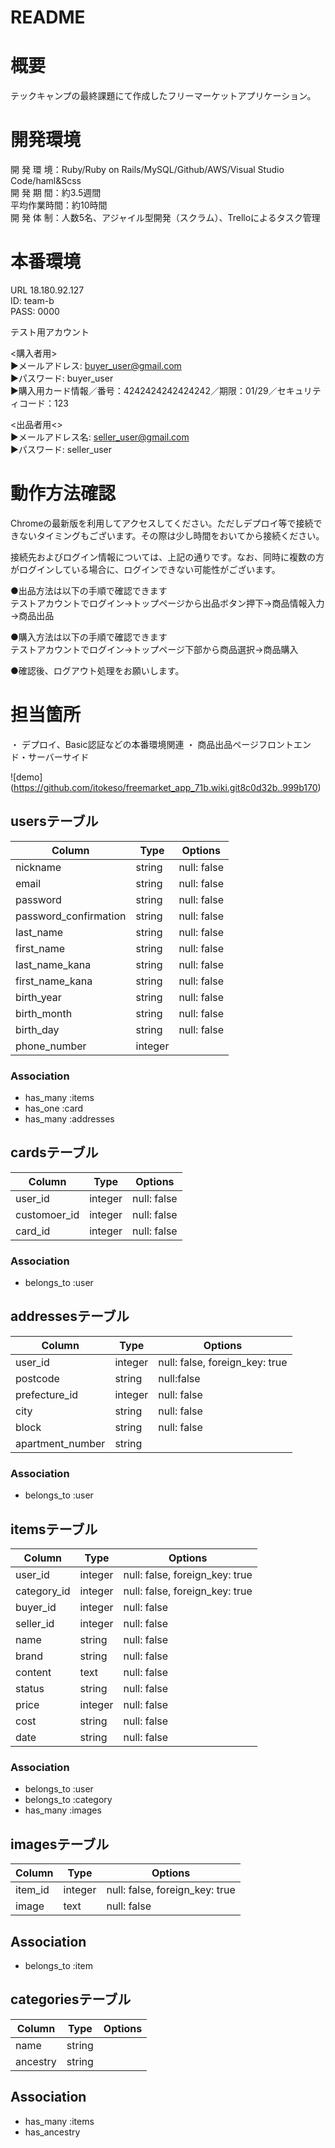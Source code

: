 # README

# 概要
テックキャンプの最終課題にて作成したフリーマーケットアプリケーション。

# 開発環境
開 発 環 境：Ruby/Ruby on Rails/MySQL/Github/AWS/Visual Studio Code/haml&Scss<br>
開 発 期 間：約3.5週間<br>
平均作業時間：約10時間<br>
開 発 体 制：人数5名、アジャイル型開発（スクラム）、Trelloによるタスク管理<br>

# 本番環境

URL 18.180.92.127 <br>
ID: team-b<br>
PASS: 0000<br>

テスト用アカウント<br>

<購入者用><br>
▶︎メールアドレス: buyer_user@gmail.com<br>
▶︎パスワード: buyer_user<br>
▶︎購入用カード情報／番号：4242424242424242／期限：01/29／セキュリティコード：123<br>

<出品者用<><br>
▶︎メールアドレス名: seller_user@gmail.com<br>
▶︎パスワード: seller_user<br>

# 動作方法確認

Chromeの最新版を利用してアクセスしてください。ただしデプロイ等で接続できないタイミングもございます。その際は少し時間をおいてから接続ください。<br>

接続先およびログイン情報については、上記の通りです。なお、同時に複数の方がログインしている場合に、ログインできない可能性がございます。<br>

●出品方法は以下の手順で確認できます<br>
テストアカウントでログイン→トップページから出品ボタン押下→商品情報入力→商品出品<br>

●購入方法は以下の手順で確認できます<br>
テストアカウントでログイン→トップページ下部から商品選択→商品購入<br>

●確認後、ログアウト処理をお願いします。<br>

# 担当箇所
・ デプロイ、Basic認証などの本番環境関連
・ 商品出品ページフロントエンド・サーバーサイド 

![demo]</br>
(https://github.com/itokeso/freemarket_app_71b.wiki.git8c0d32b..999b170)


## usersテーブル
|Column|Type|Options|
|------|----|-------|
|nickname|string|null: false|
|email|string|null: false|
|password|string|null: false|
|password_confirmation|string|null: false|
|last_name|string|null: false|
|first_name|string|null: false|
|last_name_kana|string|null: false|
|first_name_kana|string|null: false|
|birth_year|string|null: false|
|birth_month|string|null: false|
|birth_day|string|null: false|
|phone_number|integer||

### Association
- has_many :items
- has_one  :card
- has_many :addresses

## cardsテーブル  
|Column|Type|Options|
|------|----|-------|
|user_id|integer|null: false|
|customoer_id|integer|null: false|
|card_id|integer|null: false|

### Association
- belongs_to :user

## addressesテーブル
|Column|Type|Options|
|------|----|-------|
|user_id|integer|null: false, foreign_key: true|
|postcode|string|null:false|
|prefecture_id|integer|null: false|
|city|string|null: false|
|block|string|null: false|
|apartment_number|string||
### Association
- belongs_to :user


## itemsテーブル  
|Column|Type|Options|
|------|----|-------|
|user_id|integer|null: false, foreign_key: true|
|category_id|integer|null: false, foreign_key: true|
|buyer_id|integer|null: false|
|seller_id|integer|null: false|
|name|string|null: false|
|brand|string|null: false|
|content|text|null: false|
|status|string|null: false|
|price|integer|null: false|
|cost|string|null: false|
|date|string|null: false|

### Association
- belongs_to :user
- belongs_to :category
- has_many :images


## imagesテーブル
|Column|Type|Options|
|------|----|-------|
|item_id|integer|null: false, foreign_key: true|
|image|text|null: false|
## Association
- belongs_to :item


## categoriesテーブル   
|Column|Type|Options|
|------|----|-------|
|name|string||
|ancestry|string||

## Association
- has_many :items
- has_ancestry
